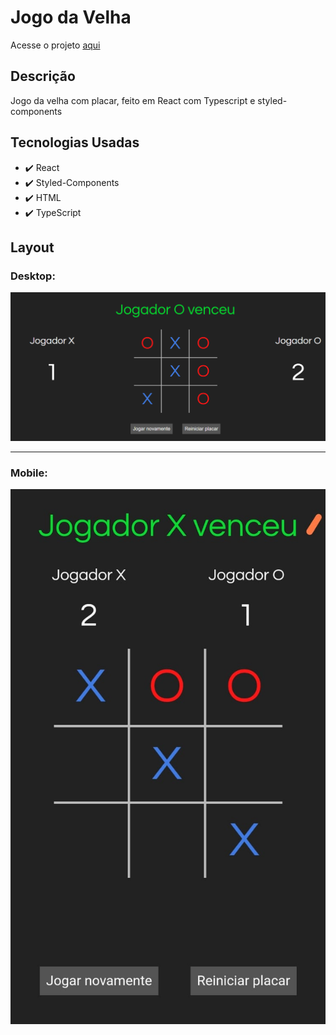 # Jogo da Velha

<p>Acesse o projeto <a href="https://jonathanrianelli.github.io/jogo-da-velha/">aqui</a></p>

## Descrição

<p>Jogo da velha com placar, feito em React com Typescript e styled-components</p>


## Tecnologias Usadas
- ✔️ React
- ✔️ Styled-Components
- ✔️ HTML
- ✔️ TypeScript

## Layout 
### Desktop:
<img src="src/img/jogo-da-velha.png">

<hr>

### Mobile:
<img alt="Demo" src="src/img/jogo-da-velha-mobile.jpeg">